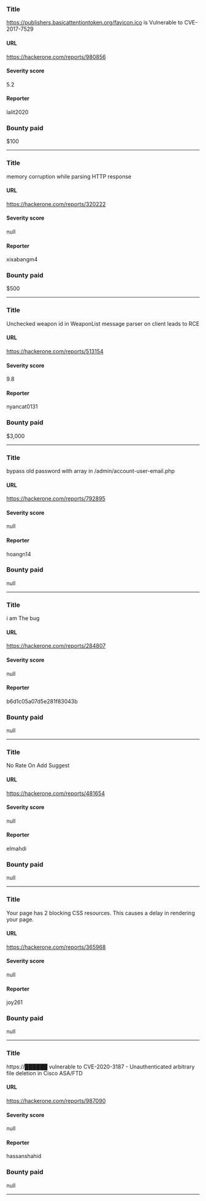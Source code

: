 ### Title
https://publishers.basicattentiontoken.org/favicon.ico is Vulnerable to CVE-2017-7529
#### URL 
https://hackerone.com/reports/980856
#### Severity score
5.2
#### Reporter 
lalit2020
### Bounty paid
$100


---


### Title
memory corruption while parsing HTTP response
#### URL 
https://hackerone.com/reports/320222
#### Severity score
null
#### Reporter 
xixabangm4
### Bounty paid
$500


---


### Title
Unchecked weapon id in WeaponList message parser on client leads to RCE
#### URL 
https://hackerone.com/reports/513154
#### Severity score
9.8
#### Reporter 
nyancat0131
### Bounty paid
$3,000


---


### Title
bypass old password with array in /admin/account-user-email.php
#### URL 
https://hackerone.com/reports/792895
#### Severity score
null
#### Reporter 
hoangn14
### Bounty paid
null


---


### Title
i am The bug
#### URL 
https://hackerone.com/reports/284807
#### Severity score
null
#### Reporter 
b6d1c05a07d5e281f83043b
### Bounty paid
null


---


### Title
No Rate On Add Suggest
#### URL 
https://hackerone.com/reports/481654
#### Severity score
null
#### Reporter 
elmahdi
### Bounty paid
null


---


### Title
Your page has 2 blocking CSS resources. This causes a delay in rendering your page.
#### URL 
https://hackerone.com/reports/365968
#### Severity score
null
#### Reporter 
joy261
### Bounty paid
null


---


### Title
https://██████ vulnerable to CVE-2020-3187 - Unauthenticated arbitrary file deletion in Cisco ASA/FTD
#### URL 
https://hackerone.com/reports/987090
#### Severity score
null
#### Reporter 
hassanshahid
### Bounty paid
null


---


